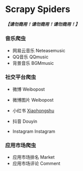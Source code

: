# Scrapy Spiders

##### 【请勿商用！请勿商用！请勿商用！】

### 音乐爬虫

- 网易云音乐 Neteasemusic
- QQ音乐 QQmusic
- 背景音乐 BGMmusic

### 社交平台爬虫

- 微博 Weibopost

- 微博图片 Weibopost

- 小红书  [Xiaohongshu]( https://github.com/RekiLiu/Scrapy-Spiders/blob/master/Notes/%E7%A7%BB%E5%8A%A8%E7%AB%AF%E7%88%AC%E8%99%AB-%E5%B0%8F%E7%BA%A2%E4%B9%A6.md)

- 抖音 Douyin

- Instagram Instagram

### 应用市场爬虫

- 应用市场排名 Market
- 应用市场评论 Comment

